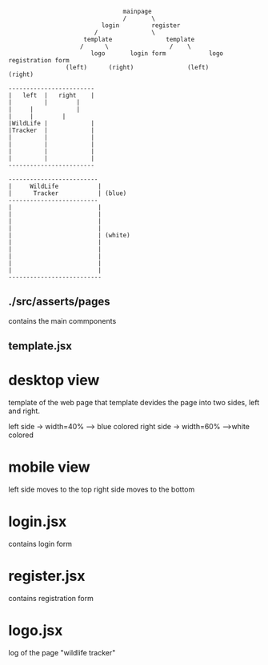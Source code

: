 
								    mainpage
							    	/		\
							  login 		register
							/				\
						 template				template
						/	   \				 /    \
				           logo       login form	  	    logo     registration form
				   	(left)		(right)        		  (left)		(right)	

	------------------------	
	|   left  |   right    |
	|         |	       |
	|	  |   	       |	
	|	  |	       |
	|WildLife |            |
	|Tracker  |            |
	|         |            |
	|         |            |
	|         |            |
	|         |            |
	------------------------

	-------------------------
	|     WildLife           |
	|      Tracker           | (blue)
	-------------------------
	|                        |
	|                        |
	|                        |
	|                        |
	|                        | (white)
	|                        |
	|                        |
	|                        |
	|                        |
	|                        |
	--------------------------	




## ./src/asserts/pages

contains the main commponents 




## template.jsx

# desktop view									

template of the web page
that template devides the page into two sides, left and right.

left side -> width=40% --> blue colored
right side -> width=60% -->white colored

# mobile view

left side moves to the top
right side moves to the bottom




# login.jsx 

contains login form



# register.jsx

contains registration form



# logo.jsx

log of the page "wildlife tracker"

